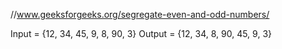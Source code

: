 //www.geeksforgeeks.org/segregate-even-and-odd-numbers/

Input  = {12, 34, 45, 9, 8, 90, 3}
Output = {12, 34, 8, 90, 45, 9, 3} 



